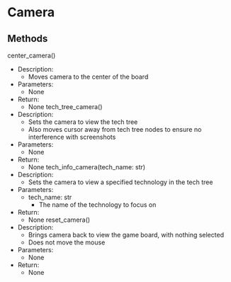 # Camera
## Methods
center_camera()
- Description:
    - Moves camera to the center of the board
- Parameters:
    - None
- Return:
    - None
tech_tree_camera()
- Description:
    - Sets the camera to view the tech tree
    - Also moves cursor away from tech tree nodes to ensure no interference with screenshots
- Parameters:
    - None
- Return:
    - None
tech_info_camera(tech_name: str)
- Description:
    - Sets the camera to view a specified technology in the tech tree
- Parameters:
    - tech_name: str
        - The name of the technology to focus on
- Return:
    - None
reset_camera()
- Description:
    - Brings camera back to view the game board, with nothing selected
    - Does not move the mouse
- Parameters:
    - None
- Return:
    - None